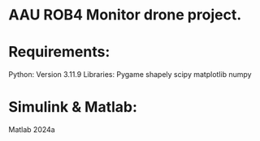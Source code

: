 # AAU ROB4 Monitor drone project.


# Requirements:
Python:
Version 3.11.9
Libraries:
Pygame
shapely
scipy
matplotlib
numpy

# Simulink & Matlab:
Matlab 2024a

